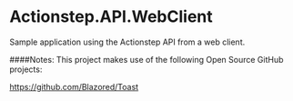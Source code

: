 # Actionstep.API.WebClient
Sample application using the Actionstep API from a web client.


####Notes:
This project makes use of the following Open Source GitHub projects:

https://github.com/Blazored/Toast